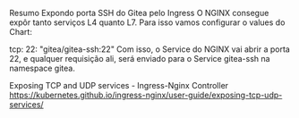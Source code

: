 Resumo
Expondo porta SSH do Gitea pelo Ingress
O NGINX consegue expôr tanto serviços L4 quanto L7. Para isso vamos configurar o values do Chart:

tcp:
  22: "gitea/gitea-ssh:22"
Com isso, o Service do NGINX vai abrir a porta 22, e qualquer requisição ali, será enviado para o Service gitea-ssh na namespace gitea.

Exposing TCP and UDP services - Ingress-Nginx Controller
https://kubernetes.github.io/ingress-nginx/user-guide/exposing-tcp-udp-services/